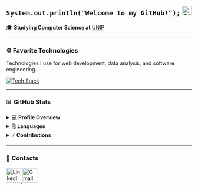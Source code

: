 <h2 align="left">
  <code>System.out.println("Welcome to my GitHub!");</code>
  <img src="https://raw.githubusercontent.com/Tarikul-Islam-Anik/Animated-Fluent-Emojis/master/Emojis/Smilies/Slightly%20Smiling%20Face.png" alt="Slightly Smiling Face" width="25" height="25">
</h2>


🎓 **Studying Computer Science at** [UNIP](https://inscricoes.unip.br/inscricao?gad_source=1&gclid=Cj0KCQjwhYS_BhD2ARIsAJTMMQbfEH2XZeB9AsRGeeM6bGZZBtJ9FstCkCiRidZNY7_nwlYrnLwKW7saAhBAEALw_wcB&gclsrc=aw.ds)

---

### ⚙ Favorite Technologies
<p align="left">Technologies I use for web development, data analysis, and software engineering.</p>

<p align="left">
  <a href="https://skillicons.dev">
    <img src="https://skillicons.dev/icons?i=java,python,html,css,js,mysql,linux" alt="Tech Stack">
  </a>
</p>

---

### 📊 GitHub Stats

<details>
  <summary>💻 <b>Profile Overview</b></summary>
  <img src="https://github-readme-stats.vercel.app/api?username=wesker4k&theme=dark&show_icons=true&hide=stars&count_private=true" alt="GitHub Stats">
</details>

<details>
  <summary>🗒️ <b>Languages</b></summary>
  <img src="https://github-readme-stats.vercel.app/api/top-langs/?username=wesker4k&layout=compact&theme=dark&langs_count=8&hide=html,css" alt="Most Used Languages">
</details>

<details>
  <summary>⚡ <b>Contributions</b></summary>
  <img src="https://github-readme-activity-graph.vercel.app/graph?username=wesker4k&theme=github-dark&hide_border=true" alt="Contribution Graph">
</details>

---

### 📱 Contacts
<p align="left">
  <a href="https://www.linkedin.com/in/jo%C3%A3o-pedro-sinhorini-silva-42a42a209/">
    <img src="https://skillicons.dev/icons?i=linkedin" alt="LinkedIn João Pedro Sinhorini" width="40">
  </a>
  <a href="mailto:joaopedrosinhorinisilva@gmail.com">
    <img src="https://skillicons.dev/icons?i=gmail" alt="Gmail João Pedro Sinhorini Silva" width="40">
  </a>
</p>
